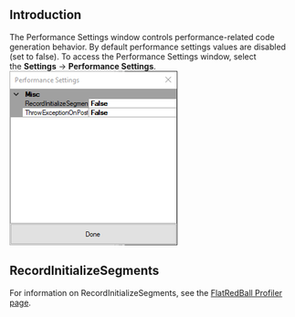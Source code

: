 ## Introduction

The Performance Settings window controls performance-related code generation behavior. By default performance settings values are disabled (set to false). To access the Performance Settings window, select the **Settings** -\> **Performance Settings**. ![](/media/2017-07-img_5979edbcb9747.png)

## RecordInitializeSegments

For information on RecordInitializeSegments, see the [FlatRedBall Profiler page](/documentation/tools/tutorials-flatredballprofiler/tutorials-flatredballprofiler-embedding-flatredball-profiler.md).
